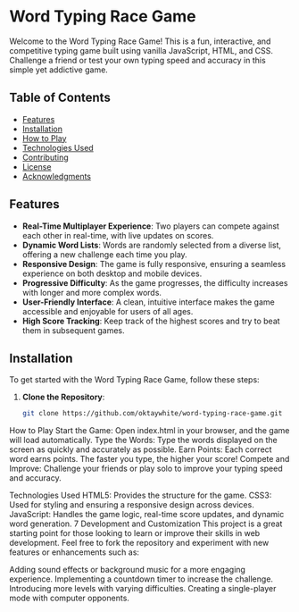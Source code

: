 # Word Typing Race Game

Welcome to the Word Typing Race Game! This is a fun, interactive, and competitive typing game built using vanilla JavaScript, HTML, and CSS. Challenge a friend or test your own typing speed and accuracy in this simple yet addictive game.

## Table of Contents

- [Features](#features)
- [Installation](#installation)
- [How to Play](#how-to-play)
- [Technologies Used](#technologies-used)
- [Contributing](#contributing)
- [License](#license)
- [Acknowledgments](#acknowledgments)

## Features

- **Real-Time Multiplayer Experience**: Two players can compete against each other in real-time, with live updates on scores.
- **Dynamic Word Lists**: Words are randomly selected from a diverse list, offering a new challenge each time you play.
- **Responsive Design**: The game is fully responsive, ensuring a seamless experience on both desktop and mobile devices.
- **Progressive Difficulty**: As the game progresses, the difficulty increases with longer and more complex words.
- **User-Friendly Interface**: A clean, intuitive interface makes the game accessible and enjoyable for users of all ages.
- **High Score Tracking**: Keep track of the highest scores and try to beat them in subsequent games.

## Installation

To get started with the Word Typing Race Game, follow these steps:

1. **Clone the Repository**:
   ```bash
   git clone https://github.com/oktaywhite/word-typing-race-game.git

How to Play
Start the Game: Open index.html in your browser, and the game will load automatically.
Type the Words: Type the words displayed on the screen as quickly and accurately as possible.
Earn Points: Each correct word earns points. The faster you type, the higher your score!
Compete and Improve: Challenge your friends or play solo to improve your typing speed and accuracy.

Technologies Used
HTML5: Provides the structure for the game.
CSS3: Used for styling and ensuring a responsive design across devices.
JavaScript: Handles the game logic, real-time score updates, and dynamic word generation.
7
Development and Customization
This project is a great starting point for those looking to learn or improve their skills in web development. Feel free to fork the repository and experiment with new features or enhancements such as:

Adding sound effects or background music for a more engaging experience.
Implementing a countdown timer to increase the challenge.
Introducing more levels with varying difficulties.
Creating a single-player mode with computer opponents.
